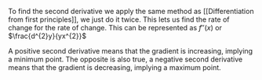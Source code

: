 To find the second derivative we apply the same method as [[Differentiation from first principles]], we just do it twice. This lets us find the rate of change for the rate of change. This can be represented as $f''(x)$ or $\frac{d^{2}y}{yx^{2}}$

A positive second derivative means that the gradient is increasing, implying a minimum point. The opposite is also true, a negative second derivative means that the gradient is decreasing, implying a maximum point.